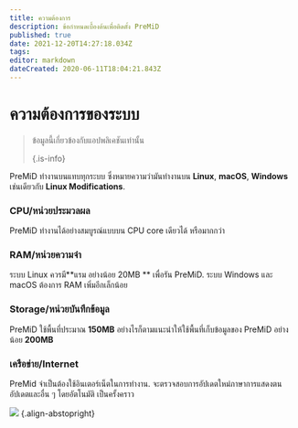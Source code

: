 ```yaml
---
title: ความต้องการ
description: ข้อกำหนดเบื้องต้นเพื่อติดตั้ง PreMiD
published: true
date: 2021-12-20T14:27:18.034Z
tags:
editor: markdown
dateCreated: 2020-06-11T18:04:21.843Z
---
```


# ความต้องการของระบบ

> ข้อมูลนี้เกี่ยวข้องกับแอปพลิเคชันเท่านั้น
>
> {.is-info}

PreMiD ทำงานบนแทบทุกระบบ ซึ่งหมายความว่ามันทำงานบน **Linux**, **macOS**, **Windows** เช่นเดียวกับ **Linux Modifications**.

### CPU/หน่วยประมวลผล
PreMiD ทำงานได้อย่างสมบูรณ์แบบบน CPU core เดียวได้ หรือมากกว่า

### RAM/หน่วยความจำ
ระบบ Linux ควรมี**แรม อย่างน้อย 20MB ** เพื่อรัน PreMiD. ระบบ Windows และ macOS ต้องการ RAM เพิ่มอีกเล็กน้อย

### Storage/หน่วยบันทึกข้อมูล
PreMiD ใช้พื้นที่ประมาณ **150MB** อย่างไรก็ตามแนะนำให้ใช้พื้นที่เก็บข้อมูลของ PreMiD อย่างน้อย **200MB**

### เครือข่าย/Internet
PreMid จำเป็นต้องใช้อินเตอร์เน็ตในการทำงาน. จะตรวจสอบการอัปเดตใหม่ภาษาการแสดงตนอัปเดตและอื่น ๆ โดยอัตโนมัติ เป็นครั้งคราว

![](https://a.icons8.com/ViUXyjOj/f4tFww/svg.svg) {.align-abstopright}
